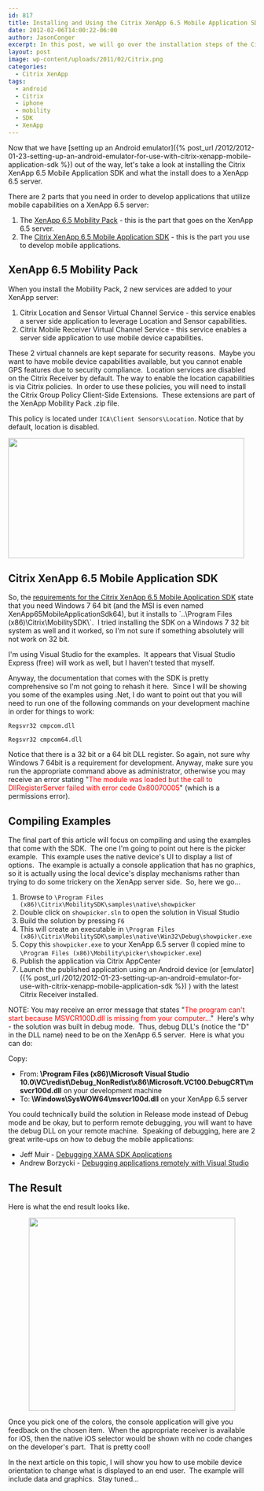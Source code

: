 ```yaml
---
id: 817
title: Installing and Using the Citrix XenApp 6.5 Mobile Application SDK
date: 2012-02-06T14:00:22-06:00
author: JasonConger
excerpt: In this post, we will go over the installation steps of the Citrix XenApp 6.5 Mobile Application SDK, explorer what is added to the XenApp 6.5 server during installation, and compile one of the samples given in the SDK.
layout: post
image: wp-content/uploads/2011/02/Citrix.png
categories:
  - Citrix XenApp
tags:
  - android
  - Citrix
  - iphone
  - mobility
  - SDK
  - XenApp
---
```

Now that we have [setting up an Android emulator]({% post_url /2012/2012-01-23-setting-up-an-android-emulator-for-use-with-citrix-xenapp-mobile-application-sdk %}) out of the way, let's take a look at installing the Citrix XenApp 6.5 Mobile Application SDK and what the install does to a XenApp 6.5 server.

There are 2 parts that you need in order to develop applications that utilize mobile capabilities on a XenApp 6.5 server:
<ol>
	<li>The <a title="Citrix XenApp 6.5 Mobility Pack" href="http://citrix.com/English/ss/downloads/details.asp?downloadId=2317077&productId=186" target="_blank">XenApp 6.5 Mobility Pack</a> - this is the part that goes on the XenApp 6.5 server.</li>
	<li>The <a title="Citrix XenApp 6.5 Mobile Application SDK" href="http://citrix.com/English/ss/downloads/details.asp?downloadId=2317078&productId=186" target="_blank">Citrix XenApp 6.5 Mobile Application SDK</a> - this is the part you use to develop mobile applications.</li>
</ol>

<h2>XenApp 6.5 Mobility Pack</h2>
When you install the Mobility Pack, 2 new services are added to your XenApp server:
<ol>
	<li>Citrix Location and Sensor Virtual Channel Service - this service enables a server side application to leverage Location and Sensor capabilities.</li>
	<li>Citrix Mobile Receiver Virtual Channel Service - this service enables a server side application to use mobile device capabilities.</li>
</ol>

These 2 virtual channels are kept separate for security reasons.  Maybe you want to have mobile device capabilities available, but you cannot enable GPS features due to security compliance.  Location services are disabled on the Citrix Receiver by default. The way to enable the location capabilities is via Citrix policies.  In order to use these policies, you will need to install the Citrix Group Policy Client-Side Extensions.  These extensions are part of the XenApp Mobility Pack .zip file.

This policy is located under `ICA\Client Sensors\Location`. Notice that by default, location is disabled.

<a href="http://www.jasonconger.com/wp-content/uploads/2012/02/CitrixMobilePolicy1.png"><img class="aligncenter  wp-image-824" title="Citrix Mobile Policy ICA\Client Sensors\Location" src="http://www.jasonconger.com/wp-content/uploads/2012/02/CitrixMobilePolicy1.png" alt="" width="480" height="244" /></a>


<h2>Citrix XenApp 6.5 Mobile Application SDK</h2>
So, the <a title="Citrix XenApp 6.5 Mobile Application SDK Requirements" href="http://community.citrix.com/display/xa/XenApp+6.5+Mobile+Application+SDK+-+Requirements" target="_blank">requirements for the Citrix XenApp 6.5 Mobile Application SDK</a> state that you need Windows 7 64 bit (and the MSI is even named XenApp65MobileApplicationSdk64), but it installs to `..\Program Files (x86)\Citrix\MobilitySDK\`.  I tried installing the SDK on a Windows 7 32 bit system as well and it worked, so I'm not sure if something absolutely will not work on 32 bit.

I'm using Visual Studio for the examples.  It appears that Visual Studio Express (free) will work as well, but I haven't tested that myself.

Anyway, the documentation that comes with the SDK is pretty comprehensive so I'm not going to rehash it here.  Since I will be showing you some of the examples using .Net, I do want to point out that you will need to run one of the following commands on your development machine in order for things to work:

```
Regsvr32 cmpcom.dll
```

```
Regsvr32 cmpcom64.dll
```

Notice that there is a 32 bit or a 64 bit DLL register. So again, not sure why Windows 7 64bit is a requirement for development. Anyway, make sure you run the appropriate command above as administrator, otherwise you may receive an error stating "<span style="color: #ff0000;">The module was loaded but the call to DllRegisterServer failed with error code 0x80070005</span>" (which is a permissions error).
<h2>Compiling Examples</h2>
The final part of this article will focus on compiling and using the examples that come with the SDK.  The one I'm going to point out here is the picker example.  This example uses the native device's UI to display a list of options.  The example is actually a console application that has no graphics, so it is actually using the local device's display mechanisms rather than trying to do some trickery on the XenApp server side.  So, here we go...


1. Browse to `\Program Files (x86)\Citrix\MobilitySDK\samples\native\showpicker`
1. Double click on `showpicker.sln` to open the solution in Visual Studio
1. Build the solution by pressing `F6`
1. This will create an executable in `\Program Files (x86)\Citrix\MobilitySDK\samples\native\Win32\Debug\showpicker.exe`
1. Copy this `showpicker.exe` to your XenApp 6.5 server (I copied mine to `\Program Files (x86)\Mobility\picker\showpicker.exe`)
1. Publish the application via Citrix AppCenter
1. Launch the published application using an Android device (or [emulator]({% post_url /2012/2012-01-23-setting-up-an-android-emulator-for-use-with-citrix-xenapp-mobile-application-sdk %}) ) with the latest Citrix Receiver installed.


NOTE: You may receive an error message that states "<span style="color: #ff0000;">The program can't start because MSVCR100D.dll is missing from your computer...</span>"  Here's why - the solution was built in debug mode.  Thus, debug DLL's (notice the "D" in the DLL name) need to be on the XenApp 6.5 server.  Here is what you can do:

Copy:
<ul>
	<li>From:<strong> \Program Files (x86)\Microsoft Visual Studio 10.0\VC\redist\Debug_NonRedist\x86\Microsoft.VC100.DebugCRT\msvcr100d.dll</strong> on your development machine</li>
	<li>To:<strong> \Windows\SysWOW64\msvcr100d.dll</strong> on your XenApp 6.5 server</li>
</ul>
<div>You could technically build the solution in Release mode instead of Debug mode and be okay, but to perform remote debugging, you will want to have the debug DLL on your remote machine.  Speaking of debugging, here are 2 great write-ups on how to debug the mobile applications:</div>
<ul>
	<li>Jeff Muir - <a title="Debugging XAMA SDK Applications" href="http://citrixblogger.org/2011/12/19/debugging-xama-sdk-applications/" target="_blank">Debugging XAMA SDK Applications</a></li>
	<li>Andrew Borzycki - <a title="Debugging applications remotely with Visual Studio" href="http://forums.citrix.com/thread.jspa?threadID=300244&tstart=0" target="_blank">Debugging applications remotely with Visual Studio</a></li>
</ul>

<h2>The Result</h2>
Here is what the end result looks like.
<p style="text-align: center;"><a href="http://www.jasonconger.com/wp-content/uploads/2012/02/showpicker.png"><img class="aligncenter  wp-image-861" title="Citrix XenApp 6.5 Mobile Application SDK - Picker" src="http://www.jasonconger.com/wp-content/uploads/2012/02/showpicker.png" alt="" width="420" height="392" /></a></p>
Once you pick one of the colors, the console application will give you feedback on the chosen item.  When the appropriate receiver is available for iOS, then the native iOS selector would be shown with no code changes on the developer's part.  That is pretty cool!
<p style="text-align: left;">In the next article on this topic, I will show you how to use mobile device orientation to change what is displayed to an end user.  The example will include data and graphics.  Stay tuned...</p>